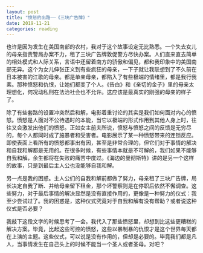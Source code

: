 ```yaml
---
layout: post
title: "愤怒的出路——《三块广告牌》"
date: 2019-11-21
categories: reading
---
```


也许是因为发生在美国南部的农村，我对于这个故事设定无比熟悉。一个失去女儿的母亲指责警局办案不力，租了三块广告牌敦促警方尽快办案。人们直来直去简单的相处模式和人际关系，言语中还留着南方的骄傲和偏见，都和我印象中的美国南部无异。这个为女儿伸张正义到有些疯狂的母亲，一下子就让我联想到了不久前在日本被害的江歌的母亲。都是单亲母亲，都陷入了有些极端的情绪里，都是我行我素。那种愤怒和仇恨，让她们都变了个人。《告白》和《亲切的金子》里的母亲太理想化，何况动私刑在法治社会也不允许。这应该是最真实的刚强的母亲的样子了。

除了有些套路的设置冲突然后和解，电影着重讨论的其实是我们如何面对内心的愤怒。愤怒是人面对不公待遇时的本能，当它以极端的形式作用到其他人身上时，往往又会激发出他们的愤怒。正如女主前夫所说，愤怒与愤怒之间的反馈是无穷尽的，每个人都同时成了施暴者和受害者。电影展示了某一种愤怒带来的连锁反应。即使表面上看所有的愤怒都事出有因，甚至是非常合理的，但它们对于事情的解决和自我和解都是无用的。在很多时候，有些事情本就是不可解的，我们如果不能够自我和解，余生都将在失败的痛苦中度过。《海边的曼彻斯特》讲的是另一个这样的故事，只是到最后主人公也没能够自我和解。

另一点是我的困惑。主人公们的自我和解前都做了努力，母亲租了三块广告牌，局长决定自我了断、并给母亲留下租金，那个坏警察则是在停职后依然不懈调查。这些努力，对于最后事情的解决显然是没有直接作用的，更像是一种努力的仪式：我至少尝试过了。我的困惑是，这种仪式究竟对于自我和解有没有帮助？或者说这种仪式是否必要？

我敲下这段文字的时候思考了一会。我代入了那些愤怒里，却想到比这些更糟糕的解决方案。毕竟，比起这些可控的愤怒，这些以暴制暴的仇恨才是这个世界每天都在上演的主题。这些仪式，可以说是没有作用的，但却是必要的。毕竟我们都是凡人，当事情发生在自己头上的时候不能当一个圣人或者圣母。对吧？

